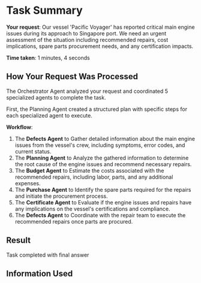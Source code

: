 # Task Summary

**Your request**: Our vessel 'Pacific Voyager' has reported critical main engine issues during its approach to Singapore port. We need an urgent assessment of the situation including recommended repairs, cost implications, spare parts procurement needs, and any certification impacts.

**Time taken**: 1 minutes, 4 seconds

## How Your Request Was Processed

The Orchestrator Agent analyzed your request and coordinated 5 specialized agents to complete the task.

First, the Planning Agent created a structured plan with specific steps for each specialized agent to execute.

**Workflow**:

1. The **Defects Agent** to Gather detailed information about the main engine issues from the vessel's crew, including symptoms, error codes, and current status.
2. The **Planning Agent** to Analyze the gathered information to determine the root cause of the engine issues and recommend necessary repairs.
3. The **Budget Agent** to Estimate the costs associated with the recommended repairs, including labor, parts, and any additional expenses.
4. The **Purchase Agent** to Identify the spare parts required for the repairs and initiate the procurement process.
5. The **Certificate Agent** to Evaluate if the engine issues and repairs have any implications on the vessel's certifications and compliance.
6. The **Defects Agent** to Coordinate with the repair team to execute the recommended repairs once parts are procured.

## Result

Task completed with final answer

## Information Used

